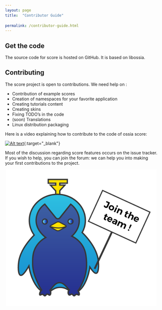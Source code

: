 ```yaml
---
layout: page
title:  "Contributor Guide"

permalink: /contributor-guide.html
---
```


<h2>Get the code</h2>

The  source code for score is hosted on GitHub.
It is based on libossia.

<h2>Contributing</h2>

The score project is open to contributions.
We need help on :

* Contribution of example scores
* Creation of namespaces for your favorite application
* Creating tutorials content
* Creating skins
* Fixing TODO’s in the code
* (soon) Translations
* Linux distribution packaging

Here is a video explaining how to contribute to the code of ossia score:

[![Alt text](https://img.youtube.com/vi/LSifHFbuky0/0.jpg)](https://www.youtube.com/watch?v=LSifHFbuky0){:target="_blank"}

Most of the discussion regarding score features occurs on the issue tracker.
If you wish to help, you can join the forum: we can help you into making your first contributions to the project.

<p align="center">
    <img src="/assets/contribution_oscar.png" width="500px" align="center"/>
</p>
